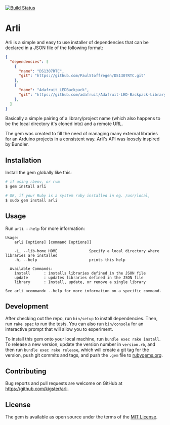 [![Build Status](https://travis-ci.org/kigster/arli.svg?branch=master)](https://travis-ci.org/kigster/arli)

# Arli

Arli is a simple and easy to use installer of dependencies that can be 
declared in a JSON file of the following format:


```json
{
  "dependencies": [
    {
      "name": "DS1307RTC",
      "git": "https://github.com/PaulStoffregen/DS1307RTC.git"
    },
    {
      "name": "Adafruit_LEDBackpack",
      "git": "https://github.com/adafruit/Adafruit-LED-Backpack-Library.git"
    },
  ]
}
```

Basically a simple pairing of a library/project name (which also happens to be the local 
directory it's cloned into) and a remote URL.

The gem was created to fill the need of managing many external libraries for an Arduino projects 
in a consistent way. Arli's API was loosely inspired by Bundler.

## Installation

Install the gem globally like this: 

```bash
# if using rbenv, or rvm
$ gem install arli 

# OR, if your Ruby is a system ruby installed in eg. /usr/local, 
$ sudo gem install arli 
```

## Usage


Run `arli --help` for more information:

```
Usage:
    arli [options] [command [options]]

    -L, --lib-home HOME              Specify a local directory where libraries are installed
    -h, --help                       prints this help

  Available Commands:
    install      : installs libraries defined in the JSON file
    update       : updates libraries defined in the JSON file
    library      : Install, update, or remove a single library

See arli <command> --help for more information on a specific command.
```

## Development

After checking out the repo, run `bin/setup` to install dependencies. Then, run `rake spec` to run the tests. You can also run `bin/console` for an interactive prompt that will allow you to experiment.

To install this gem onto your local machine, run `bundle exec rake install`. To release a new version, update the version number in `version.rb`, and then run `bundle exec rake release`, which will create a git tag for the version, push git commits and tags, and push the `.gem` file to [rubygems.org](https://rubygems.org).

## Contributing

Bug reports and pull requests are welcome on GitHub at https://github.com/kigster/arli.

## License

The gem is available as open source under the terms of the [MIT License](http://opensource.org/licenses/MIT).
